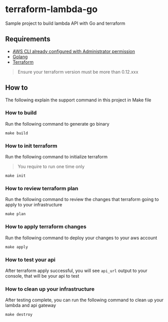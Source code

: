 # terraform-lambda-go

Sample project to build lambda API with Go and terraform

## Requirements

- [AWS CLI already configured with Administrator permission](https://docs.aws.amazon.com/cli/latest/userguide/cli-chap-install.html)
- [Golang](https://golang.org)
- [Terraform](https://brewinstall.org/install-terraform-on-mac-with-brew/)

> Ensure your terraform version must be more than 0.12.xxx

## How to

The following explain the support command in this project in Make file

### How to build

Run the following command to generate go binary

```shell
make build
```

### How to init terraform

Run the following command to initialize terraform

> You require to run one time only

```shell
make init
```

### How to review terraform plan

Run the following command to review the changes that terraform going to apply to your infrastructure

```shell
make plan
```

### How to apply terraform changes

Run the following command to deploy your changes to your aws account

```shell
make apply
```

### How to test your api

After terraform apply successful, you will see `api_url` output to your console, that will be your api to test

### How to clean up your infrastructure

After testing complete, you can run the following command to clean up your lambda and api gateway

```shell
make destroy
```
